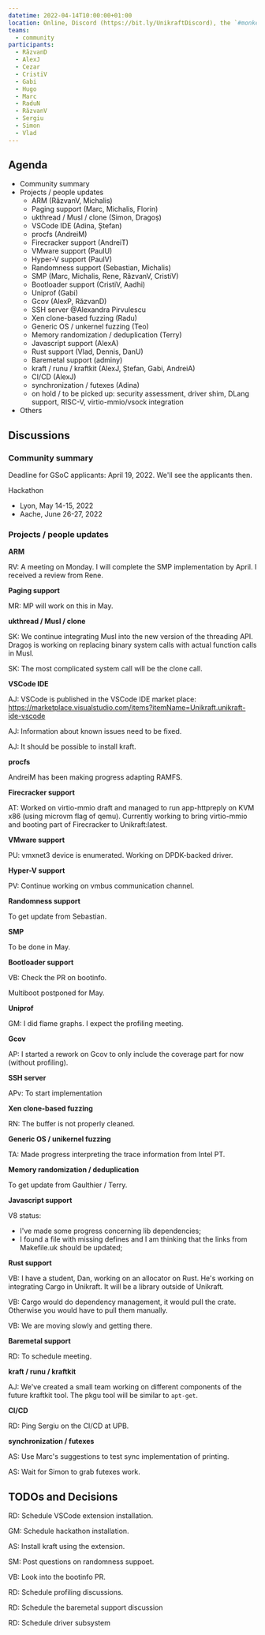 ```yaml
---
datetime: 2022-04-14T10:00:00+01:00
location: Online, Discord (https://bit.ly/UnikraftDiscord), the `#monkey-business` voice channel
teams:
  - community
participants:
  - RăzvanD
  - AlexJ
  - Cezar
  - CristiV
  - Gabi
  - Hugo
  - Marc
  - RaduN
  - RăzvanV
  - Sergiu
  - Simon
  - Vlad
---
```


## Agenda

* Community summary
* Projects / people updates
  * ARM (RăzvanV, Michalis)
  * Paging support (Marc, Michalis, Florin)
  * ukthread / Musl / clone (Simon, Dragoș)
  * VSCode IDE (Adina, Ștefan)
  * procfs (AndreiM)
  * Firecracker support (AndreiT)
  * VMware support (PaulU)
  * Hyper-V support (PaulV)
  * Randomness support (Sebastian, Michalis)
  * SMP (Marc, Michalis, Rene, RăzvanV, CristiV)
  * Bootloader support (CristiV, Aadhi)
  * Uniprof (Gabi)
  * Gcov (AlexP, RăzvanD)
  * SSH server @Alexandra Pirvulescu
  * Xen clone-based fuzzing (Radu)
  * Generic OS / unkernel fuzzing (Teo)
  * Memory randomization / deduplication (Terry)
  * Javascript support (AlexA)
  * Rust support (Vlad, Dennis, DanU)
  * Baremetal support (adminy)
  * kraft / runu / kraftkit (AlexJ, Ștefan, Gabi, AndreiA)
  * CI/CD (AlexJ)
  * synchronization / futexes (Adina)
  * on hold / to be picked up: security assessment, driver shim, DLang support, RISC-V, virtio-mmio/vsock integration
* Others

## Discussions

### Community summary

Deadline for GSoC applicants: April 19, 2022.
We'll see the applicants then.

Hackathon
* Lyon, May 14-15, 2022
* Aache, June 26-27, 2022

### Projects / people updates

**ARM**

RV: A meeting on Monday.
I will complete the SMP implementation by April.
I received a review from Rene.

**Paging support**

MR: MP will work on this in May.

**ukthread / Musl / clone**

SK: We continue integrating Musl into the new version of the threading API.
Dragoș is working on replacing binary system calls with actual function calls in Musl.

SK: The most complicated system call will be the clone call.

**VSCode IDE**

AJ: VSCode is published in the VSCode IDE market place: https://marketplace.visualstudio.com/items?itemName=Unikraft.unikraft-ide-vscode

AJ: Information about known issues need to be fixed.

AJ: It should be possible to install kraft.

**procfs**

AndreiM has been making progress adapting RAMFS.

**Firecracker support**

AT: Worked on virtio-mmio draft and managed to run app-httpreply on KVM x86 (using microvm flag of qemu).
Currently working to bring virtio-mmio and booting part of Firecracker to Unikraft:latest.

**VMware support**

PU: vmxnet3 device is enumerated.
Working on DPDK-backed driver.

**Hyper-V support**

PV: Continue working on vmbus communication channel.

**Randomness support**

To get update from Sebastian.

**SMP**

To be done in May.

**Bootloader support**

VB: Check the PR on bootinfo.

Multiboot postponed for May.

**Uniprof**

GM: I did flame graphs.
I expect the profiling meeting.

**Gcov**

AP: I started a rework on Gcov to only include the coverage part for now (without profiling).

**SSH server**

APv: To start implementation

**Xen clone-based fuzzing**

RN: The buffer is not properly cleaned.

**Generic OS / unikernel fuzzing**

TA: Made progress interpreting the trace information from Intel PT.

**Memory randomization / deduplication**

To get update from Gaulthier / Terry.

**Javascript support**

V8 status:
* I've made some progress concerning lib dependencies;
* I found a file with missing defines and I am thinking that the links from Makefile.uk should be updated;

**Rust support**

VB: I have a student, Dan, working on an allocator on Rust.
He's working on integrating Cargo in Unikraft.
It will be a library outside of Unikraft.

VB: Cargo would do dependency management, it would pull the crate.
Otherwise you would have to pull them manually.

VB: We are moving slowly and getting there.

**Baremetal support**

RD: To schedule meeting.

**kraft / runu / kraftkit**

AJ: We've created a small team working on different components of the future kraftkit tool.
The pkgu tool will be similar to `apt-get`.

**CI/CD**

RD: Ping Sergiu on the CI/CD at UPB.

**synchronization / futexes**

AS: Use Marc's suggestions to test sync implementation of printing.

AS: Wait for Simon to grab futexes work.

## TODOs and Decisions

RD: Schedule VSCode extension installation.

GM: Schedule hackathon installation.

AS: Install kraft using the extension.

SM: Post questions on randomness suppoet.

VB: Look into the bootinfo PR.

RD: Schedule profiling discussions.

RD: Schedule the baremetal support discussion

RD: Schedule driver subsystem
